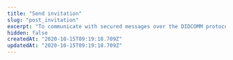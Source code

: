 ```yaml
---
title: "Send invitation"
slug: "post_invitation"
excerpt: "To communicate with secured messages over the DIDCOMM protocol, a DID exchange, including communication aggreements and public key pair exchange is necessary. To do so, [create a contact](https://docs.trust-trace.com/reference#create-a-contact) and pass the reference into the invitation call. A invitation E-Mail will be sent to the contact, with a specific invitation token. After the invitation was sent, the data object of the invitation action contains the generated invitation token and a specific invitation object. You can also use this one, to sent the token on every other way to your partner. Usually, the partner can accept the invitation via the TRUST&TRACE UI [http://app.trust-trace.com/request/accept/:invitationToken](http://app.trust-trace.com/request/accept/:invitationToken). But the other party can also use the action API to [answer a invitation request](https://docs.trust-trace.com/reference#post_action-invitation-answer)."
hidden: false
createdAt: "2020-10-15T09:19:18.709Z"
updatedAt: "2020-10-15T09:19:18.709Z"
---
```

